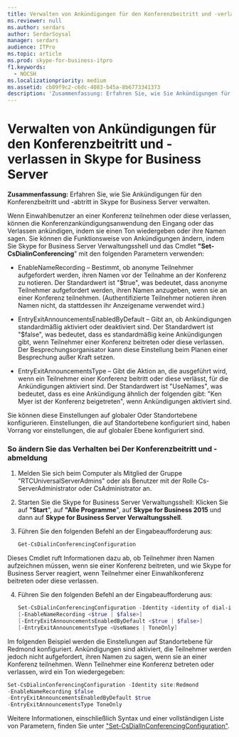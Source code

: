 ```yaml
---
title: Verwalten von Ankündigungen für den Konferenzbeitritt und -verlassen in Skype for Business Server
ms.reviewer: null
ms.author: serdars
author: SerdarSoysal
manager: serdars
audience: ITPro
ms.topic: article
ms.prod: skype-for-business-itpro
f1.keywords:
  - NOCSH
ms.localizationpriority: medium
ms.assetid: cb09f9c2-c6dc-4083-b45a-8b6773341373
description: 'Zusammenfassung: Erfahren Sie, wie Sie Ankündigungen für den Konferenzbeitritt und -verlassen in Skype for Business Server verwalten.'
---
```


# <a name="manage-conference-join-and-leave-announcements-in-skype-for-business-server"></a>Verwalten von Ankündigungen für den Konferenzbeitritt und -verlassen in Skype for Business Server
 
**Zusammenfassung:** Erfahren Sie, wie Sie Ankündigungen für den Konferenzbeitritt und -abtritt in Skype for Business Server verwalten.
  
Wenn Einwahlbenutzer an einer Konferenz teilnehmen oder diese verlassen, können die Konferenzankündigungsanwendung den Eingang oder das Verlassen ankündigen, indem sie einen Ton wiedergeben oder ihre Namen sagen. Sie können die Funktionsweise von Ankündigungen ändern, indem Sie Skype for Business Server Verwaltungsshell und das Cmdlet **"Set-CsDialinConferencing**" mit den folgenden Parametern verwenden:
  
- EnableNameRecording – Bestimmt, ob anonyme Teilnehmer aufgefordert werden, ihren Namen vor der Teilnahme an der Konferenz zu notieren. Der Standardwert ist "$true", was bedeutet, dass anonyme Teilnehmer aufgefordert werden, ihren Namen anzugeben, wenn sie an einer Konferenz teilnehmen. (Authentifizierte Teilnehmer notieren ihren Namen nicht, da stattdessen ihr Anzeigename verwendet wird.)
    
- EntryExitAnnouncementsEnabledByDefault – Gibt an, ob Ankündigungen standardmäßig aktiviert oder deaktiviert sind. Der Standardwert ist "$false", was bedeutet, dass es standardmäßig keine Ankündigungen gibt, wenn Teilnehmer einer Konferenz beitreten oder diese verlassen. Der Besprechungsorganisator kann diese Einstellung beim Planen einer Besprechung außer Kraft setzen.
    
- EntryExitAnnouncementsType – Gibt die Aktion an, die ausgeführt wird, wenn ein Teilnehmer einer Konferenz beitritt oder diese verlässt, für die Ankündigungen aktiviert sind. Der Standardwert ist "UseNames", was bedeutet, dass es eine Ankündigung ähnlich der folgenden gibt: "Ken Myer ist der Konferenz beigetreten", wenn Ankündigungen aktiviert sind.
    
Sie können diese Einstellungen auf globaler Oder Standortebene konfigurieren. Einstellungen, die auf Standortebene konfiguriert sind, haben Vorrang vor einstellungen, die auf globaler Ebene konfiguriert sind.
   

### <a name="to-modify-the-conference-join-and-leave-announcement-behavior"></a>So ändern Sie das Verhalten bei Der Konferenzbeitritt und -abmeldung

1. Melden Sie sich beim Computer als Mitglied der Gruppe "RTCUniversalServerAdmins" oder als Benutzer mit der Rolle Cs-ServerAdministrator oder CsAdministrator an.
    
2. Starten Sie die Skype for Business Server Verwaltungsshell: Klicken Sie auf **"Start**", auf **"Alle Programme**", auf **Skype for Business 2015** und dann auf **Skype for Business Server Verwaltungsshell**.
    
3. Führen Sie den folgenden Befehl an der Eingabeaufforderung aus:
    
   ```PowerShell
   Get-CsDialinConferencingConfiguration
   ```

Dieses Cmdlet ruft Informationen dazu ab, ob Teilnehmer ihren Namen aufzeichnen müssen, wenn sie einer Konferenz beitreten, und wie Skype for Business Server reagiert, wenn Teilnehmer einer Einwahlkonferenz beitreten oder diese verlassen.
    
4. Führen Sie den folgenden Befehl an der Eingabeaufforderung aus:
    
   ```PowerShell
   Set-CsDialinConferencingConfiguration -Identity <identity of dial-in conferencing settings to be modified>
   [-EnableNameRecording <$true | $false>]
   [-EntryExitAnnouncementsEnabledByDefault <$true | $false>]
   [-EntryExitAnnouncementsType <UseNames | ToneOnly]
   ```

Im folgenden Beispiel werden die Einstellungen auf Standortebene für Redmond konfiguriert. Ankündigungen sind aktiviert, die Teilnehmer werden jedoch nicht aufgefordert, ihren Namen zu sagen, wenn sie an einer Konferenz teilnehmen. Wenn Teilnehmer eine Konferenz betreten oder verlassen, wird ein Ton wiedergegeben:
  
```PowerShell
Set-CsDialinConferencingConfiguration -Identity site:Redmond
-EnableNameRecording $false
-EntryExitAnnouncementsEnabledByDefault $true
-EntryExitAnnouncementsType ToneOnly
```

Weitere Informationen, einschließlich Syntax und einer vollständigen Liste von Parametern, finden Sie unter ["Set-CsDialInConferencingConfiguration"](/powershell/module/skype/set-csdialinconferencingconfiguration?view=skype-ps).
